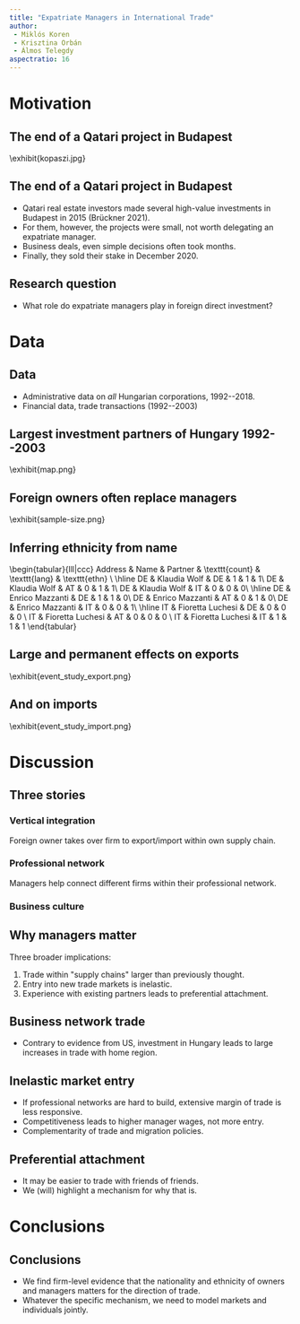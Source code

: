 ```yaml
---
title: "Expatriate Managers in International Trade"
author: 
 - Miklós Koren
 - Krisztina Orbán
 - Álmos Telegdy
aspectratio: 16
---
```


# Motivation
## The end of a Qatari project in Budapest
\exhibit{kopaszi.jpg}

## The end of a Qatari project in Budapest
* Qatari real estate investors made several high-value investments in Budapest in 2015 (Brückner 2021).
* For them, however, the projects were small, not worth delegating an expatriate manager.
* Business deals, even simple decisions often took months.
* Finally, they sold their stake in December 2020.

## Research question
* What role do expatriate managers play in foreign direct investment?


# Data
## Data
* Administrative data on *all* Hungarian corporations, 1992--2018.
* Financial data, trade transactions (1992--2003)

## Largest investment partners of Hungary 1992--2003
\exhibit{map.png}

## Foreign owners often replace managers
\exhibit{sample-size.png}

## Inferring ethnicity from name
\begin{tabular}{lll|ccc}
Address & Name & Partner & \texttt{count} & \texttt{lang} & \texttt{ethn} \\
\hline
DE & Klaudia Wolf & DE & 1 & 1 & 1\\
DE & Klaudia Wolf & AT & 0 & 1 & 1\\
DE & Klaudia Wolf & IT & 0 & 0 & 0\\
\hline
DE & Enrico Mazzanti & DE & 1 & 1 & 0\\
DE & Enrico Mazzanti & AT & 0 & 1 & 0\\
DE & Enrico Mazzanti & IT & 0 & 0 & 1\\
\hline
IT & Fioretta Luchesi & DE & 0 & 0 & 0 \\
IT & Fioretta Luchesi & AT & 0 & 0 & 0 \\
IT & Fioretta Luchesi & IT & 1 & 1 & 1 
\end{tabular}


## Large and permanent effects on exports
\exhibit{event_study_export.png}

## And on imports
\exhibit{event_study_import.png}

# Discussion 

## Three stories
### Vertical integration 
Foreign owner takes over firm to export/import within own supply chain.

### Professional network
Managers help connect different firms within their professional network.

### Business culture

## Why managers matter
Three broader implications:

1. Trade within "supply chains" larger than previously thought.
2. Entry into new trade markets is inelastic.
3. Experience with existing partners leads to preferential attachment.

## Business network trade
* Contrary to evidence from US, investment in Hungary leads to large increases in trade with home region.

## Inelastic market entry 
* If professional networks are hard to build, extensive margin of trade is less responsive.
* Competitiveness leads to higher manager wages, not more entry.
* Complementarity of trade and migration policies.

## Preferential attachment 
* It may be easier to trade with friends of friends.
* We (will) highlight a mechanism for why that is.

# Conclusions 
## Conclusions 
* We find firm-level evidence that the nationality and ethnicity of owners and managers matters for the direction of trade.
* Whatever the specific mechanism, we need to model markets and individuals jointly.


